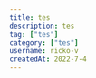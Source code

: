 ```yaml
---
title: tes
description: tes
tag: ["tes"]
category: ["tes"]
username: ricko-v
createdAt: 2022-7-4
---
```



